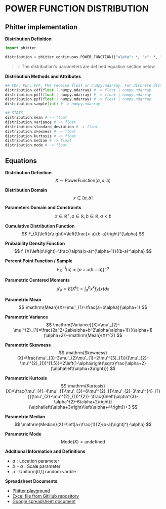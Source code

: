 # POWER FUNCTION DISTRIBUTION

## Phitter implementation

**Distribution Definition**

```python
import phitter

distribution = phitter.continuous.POWER_FUNCTION({"alpha": *, "a": *, "b": *})
```

> 💡 The distribution's parameters are defined equation section below

**Distribution Methods and Attributes**

```python
## CDF, PDF, PPF, PMF receive float or numpy.ndarray. For discrete distributions PMF instead of PDF. Parameters notation are in description of ditribution
distribution.cdf(float | numpy.ndarray) # -> float | numpy.ndarray
distribution.pdf(float | numpy.ndarray) # -> float | numpy.ndarray
distribution.ppf(float | numpy.ndarray) # -> float | numpy.ndarray
distribution.sample(int) # -> numpy.ndarray

## STATS
distribution.mean # -> float
distribution.variance # -> float
distribution.standard_deviation # -> float
distribution.skewness # -> float
distribution.kurtosis # -> float
distribution.median # -> float
distribution.mode # -> float
```

## Equations

**Distribution Definition**
$$ X\sim\mathrm{PowerFunction}\left(\alpha,a,b\right) $$

**Distribution Domain**
$$ x\in\left[a,b\right] $$

**Parameters Domain and Constraints**
$$ \alpha\in\mathbb{R}^{+}, a\in\mathbb{R}, b\in\mathbb{R}, a < b $$

**Cumulative Distribution Function**
$$ F_{X}\left(x\right)=\left(\frac{x-a}{b-a}\right)^{\alpha} $$

**Probability Density Function**
$$ f_{X}\left(x\right)=\frac{\alpha(x-a)^{\alpha-1}}{(b-a)^\alpha} $$

**Percent Point Function / Sample**
$$ F^{-1}_{X}\left(u\right)=\left[a+u(b-a)\right]^{-\alpha} $$

**Parametric Centered Moments**
$$ \mu'_{k}=E[X^k]=\int_{a}^{b}x^{k}f_{X}\left(x\right)dx $$

**Parametric Mean**
$$ \mathrm{Mean}(X)=\mu'_{1}=\frac{a+b\alpha}{\alpha+1} $$

**Parametric Variance**
$$ \mathrm{Variance}(X)=\mu'_{2}-\mu'^{2}_{1}=\frac{2a^2+2ab\alpha+b^2\alpha(\alpha+1)}{(\alpha+1)(\alpha+2)}-\mathrm{Mean}(X)^{2} $$

**Parametric Skewness**
$$ \mathrm{Skewness}(X)=\frac{\mu'_{3}-3\mu'_{2}\mu'_{1}+2\mu'^{3}_{1}}{(\mu'_{2}-\mu'^{2}_{1})^{1.5}}=2\left(1-\alpha\right)\sqrt{\frac{\alpha+2}{\alpha\left(\alpha+3\right)}} $$

**Parametric Kurtosis**
$$ \mathrm{Kurtosis}(X)=\frac{\mu'_{4}-4\mu'_{1}\mu'_{3}+6\mu'^{2}_{1}\mu'_{2}-3\mu'^{4}_{1}}{(\mu'_{2}-\mu'^{2}_{1})^{2}}=\frac{6\left(\alpha^{3}-\alpha^{2}-6\alpha+2\right)}{\alpha\left(\alpha+3\right)\left(\alpha+4\right)}+3 $$

**Parametric Median**
$$ \mathrm{Median}(X)=\left[a+\frac{1}{2}(b-a)\right]^{-\alpha} $$

**Parametric Mode**
$$ \mathrm{Mode}(X)=\text{undefined} $$

**Additional Information and Definitions**
- $a:\text{Location parameter}$
- $b-a:\text{Scale parameter}$
- $u:\text{Uniform[0,1] random varible}$

**Spreadsheet Documents**

-   [Phitter playground](https://phitter.io/distributions/continuous/power_function)
-   [Excel file from GitHub repository](https://github.com/phitterio/phitter-files/blob/main/continuous/power_function.xlsx)
-   [Google spreadsheet document](https://docs.google.com/spreadsheets/d/1Hbi-XZiCK--JGFnoY-8iDLmNgYclDo5L4LKYKCCxfzw)
    